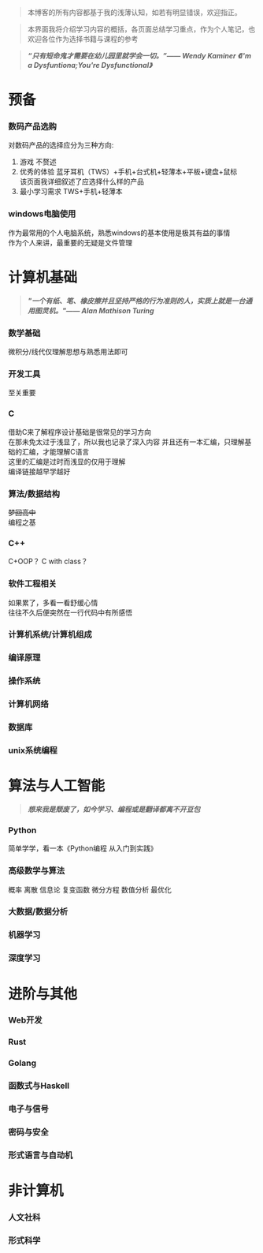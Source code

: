 >本博客的所有内容都基于我的浅薄认知，如若有明显错误，欢迎指正。

>本界面我将介绍学习内容的概括，各页面总结学习重点，作为个人笔记，也欢迎各位作为选择书籍与课程的参考

>___“只有短命鬼才需要在幼儿园里就学会一切。”—— Wendy Kaminer 《I'm a Dysfuntiona;You're Dysfunctional》___

# 预备

### 数码产品选购

对数码产品的选择应分为三种方向:  
1. 游戏 不赘述  
2. 优秀的体验 蓝牙耳机（TWS）+手机+台式机+轻薄本+平板+键盘+鼠标  
该页面我详细叙述了应选择什么样的产品  
3. 最小学习需求 TWS+手机+轻薄本    

###  windows电脑使用

作为最常用的个人电脑系统，熟悉windows的基本使用是极其有益的事情  
作为个人来讲，最重要的无疑是文件管理

# 计算机基础

>___"一个有纸、笔、橡皮擦并且坚持严格的行为准则的人，实质上就是一台通用图灵机。"—— Alan Mathison Turing___

### 数学基础

微积分/线代仅理解思想与熟悉用法即可

### 开发工具

至关重要

### C

借助C来了解程序设计基础是很常见的学习方向  
在那未免太过于浅显了，所以我也记录了深入内容
并且还有一本汇编，只理解基础的汇编，才能理解C语言    
这里的汇编是过时而浅显的仅用于理解  
编译链接越早学越好

### 算法/数据结构

~~梦回高中~~   
编程之基


### C++

C+OOP？  C with class？  

### 软件工程相关

如果累了，多看一看舒缓心情  
往往不久后便突然在一行代码中有所感悟

### 计算机系统/计算机组成

### 编译原理

### 操作系统

### 计算机网络

### 数据库

### unix系统编程

# 算法与人工智能

>***想来我是颓废了，如今学习、编程或是翻译都离不开豆包***

### Python

简单学学，看一本《Python编程 从入门到实践》

### 高级数学与算法
概率 离散
信息论 复变函数 微分方程 数值分析 最优化

### 大数据/数据分析

### 机器学习

### 深度学习

# 进阶与其他

### Web开发

### Rust

### Golang

### 函数式与Haskell

### 电子与信号

### 密码与安全

### 形式语言与自动机


# 非计算机

### 人文社科



### 形式科学